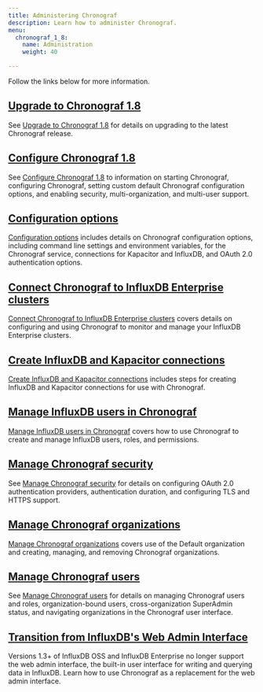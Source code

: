 ```yaml
---
title: Administering Chronograf
description: Learn how to administer Chronograf.
menu:
  chronograf_1_8:
    name: Administration
    weight: 40

---
```


Follow the links below for more information.

## [Upgrade to Chronograf 1.8](/chronograf/v1.8/administration/upgrading/)

See [Upgrade to Chronograf 1.8](/chronograf/v1.8/administration/upgrading/) for details on upgrading to the latest Chronograf release.

## [Configure Chronograf 1.8](/chronograf/v1.8/administration/configuration/)

See [Configure Chronograf 1.8](/chronograf/v1.8/administration/configuration/) to information on starting Chronograf, configuring Chronograf, setting custom default Chronograf configuration options, and enabling security, multi-organization, and multi-user support.

## [Configuration options](/chronograf/v1.8/administration/config-options/)

[Configuration options](/chronograf/v1.8/administration/config-options/) includes details on Chronograf configuration options, including command line settings and environment variables, for the Chronograf service, connections for Kapacitor and InfluxDB, and OAuth 2.0 authentication options.

## [Connect Chronograf to InfluxDB Enterprise clusters](/chronograf/v1.8/administration/chrono-on-clusters/)

[Connect Chronograf to InfluxDB Enterprise clusters](/chronograf/v1.8/administration/chrono-on-clusters/) covers details on configuring and using Chronograf to monitor and manage your InfluxDB Enterprise clusters.

## [Create InfluxDB and Kapacitor connections](/chronograf/v1.8/administration/creating-connections/)

[Create InfluxDB and Kapacitor connections](/chronograf/v1.8/administration/creating-connections/) includes steps for creating InfluxDB and Kapacitor connections for use with Chronograf.

## [Manage InfluxDB users in Chronograf](/chronograf/v1.8/administration/managing-influxdb-users/)

[Manage InfluxDB users in Chronograf](/chronograf/v1.8/administration/managing-influxdb-users/) covers how to use Chronograf to create and manage InfluxDB users, roles, and permissions.

## [Manage Chronograf security](/chronograf/v1.8/administration/managing-security/)

See [Manage Chronograf security](/chronograf/v1.8/administration/managing-security/) for details on configuring OAuth 2.0 authentication providers, authentication duration, and configuring TLS and HTTPS support.

## [Manage Chronograf organizations](/chronograf/v1.8/administration/managing-organizations/)

[Manage Chronograf organizations](/chronograf/v1.8/administration/managing-organizations/) covers use of the Default organization and creating, managing, and removing Chronograf organizations.

## [Manage Chronograf users](/chronograf/v1.8/administration/managing-chronograf-users/)

See [Manage Chronograf users](/chronograf/v1.8/administration/managing-chronograf-users/) for details on  managing Chronograf users and roles, organization-bound users, cross-organization SuperAdmin status, and navigating organizations in the Chronograf user interface.

## [Transition from InfluxDB's Web Admin Interface](/chronograf/v1.8/guides/transition-web-admin-interface/)

Versions 1.3+ of InfluxDB OSS and InfluxDB Enterprise no longer support the web admin interface, the built-in user interface for writing and querying data in InfluxDB.
Learn how to use Chronograf as a replacement for the web admin interface.

